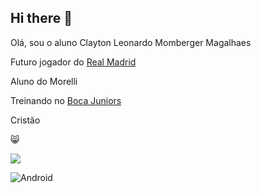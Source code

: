 ## Hi there 👋

Olá, sou o aluno Clayton Leonardo Momberger Magalhaes

Futuro jogador do [Real Madrid](https://www.realmadrid.com)

Aluno do Morelli

Treinando no [Boca Juniors](https://www.bocajuniors.com)

Cristão

😸

![](https://media1.tenor.com/m/vHMD9o7RmfYAAAAC/snake-salute.gif)

![Android](https://img.shields.io/badge/Android-3DDC84?style=for-the-badge&logo=android&logoColor=white)


